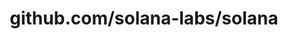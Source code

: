 ---
layout: post
title: github.com/solana-labs/solana
categories: link
tags: [انگلیسی, برنامه‌نویسی]
---